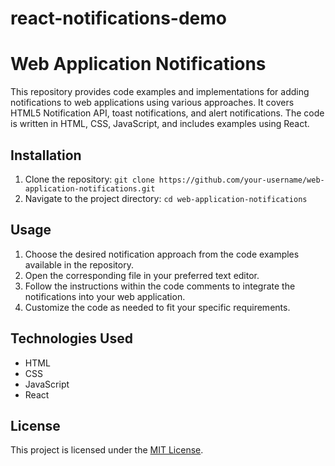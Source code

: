 # react-notifications-demo
# Web Application Notifications

This repository provides code examples and implementations for adding notifications to web applications using various approaches. It covers HTML5 Notification API, toast notifications, and alert notifications. The code is written in HTML, CSS, JavaScript, and includes examples using React.

## Installation

1. Clone the repository: `git clone https://github.com/your-username/web-application-notifications.git`
2. Navigate to the project directory: `cd web-application-notifications`

## Usage

1. Choose the desired notification approach from the code examples available in the repository.
2. Open the corresponding file in your preferred text editor.
3. Follow the instructions within the code comments to integrate the notifications into your web application.
4. Customize the code as needed to fit your specific requirements.

## Technologies Used

- HTML
- CSS
- JavaScript
- React

## License

This project is licensed under the [MIT License](LICENSE).

